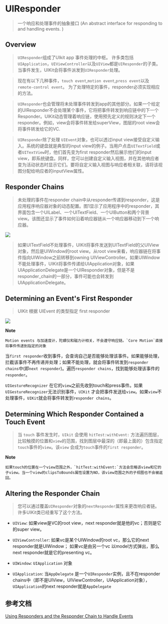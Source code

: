 # UIResponder

> 一个响应和处理事件的抽象接口 (An abstract interface for responding to and handling events. )

## Overview

> `UIResponder`组成了UIkit app 事件处理的中枢。 许多类包括`UIApplication`，`UIViewController`以及`UIView`都是`UIResponder`的子类。当事件发生，UIKit会将事件派发到`UIResponder`处理。

> 现在有以下几种事件，`touch event`,`motion event`,`press event`以及`remote-control event`。 为了处理特定的事件，responder必须实现相应的方法。

> `UIResponder`也会管理将未处理事件转发到app的其他部分。如果一个给定的UIResponder不会处理某个事件，它将把事件转发到响应链中的下一个Responder。UIKit动态管理着响应链，使用预先定义的规则决定下一个responder。例如，view会将事件转发给superView，图层的root view会将事件转发给它的VC.

> `UIResponder`除了处理 `UIEvent`对象，也可以透过input view接受自定义输入。系统的键盘就是典型的input view的例子。当用户点击`UITextField`或者`UITextView`时，他们首先变为first responder然后展示他们的input view，即系统键盘。同样，您可以创建自定义输入视图，并在其他响应者变为活动状态时显示它们。要将自定义输入视图与响应者相关联，请将该视图分配给响应者的inputView属性。


## Responder Chains

> 未处理的事件在responder chain中从responder传递到responder，这是应用程序响应器对象的动态配置。图1显示了应用程序中的responder，其界面包含一个UILabel、一个UITextField、一个UIButton和两个背景view。该图还显示了事件如何沿着响应器链从一个响应器移动到下一个响应器。

![][2]


> 如果UITextField不处理事件，UIKit将事件发送到UITextField的父UIView对象，然后是UIWindow的root view。从root view来看，响应器链在将事件指向UIWindow之前转移到owning UIViewController。如果UIWindow不能处理事件，UIKit将事件传递给UIApplication对象，如果UIApplicationDelegate是一个UIResponder对象，但是不是responder_chain的一部分，事件可能也会转发到UIApplicationDelegate。


## Determining an Event's First Responder

> UIKit 根据 UIEvent 的类型指定 first responder

![][3]

**Note**
    
    Motion events 与加速度计，陀螺仪和磁力计相关，不会遵守响应链。`Core Motion`直接将事件传递到指定的对象

当`first responder`收到事件，会查询自己是否能够处理该事件。如果能够处理，拦截该事件不再传递并处理；如果不能处理，就会将事件转发到`responder chains`中(即`next responder`)。遍历`responder chains`，找到能够处理该事件的`responder`。

`UIGestureRecognizer` 在它的`view`之前先收到touch和press事件。如果`UIGestureRecognizer`无法识别事件，`UIKit` 才会把事件发送给`view`。如果`view`不处理事件，`UIKit`就会将事件转发到`responder chains`。


## Determining Which Responder Contained a Touch Event

> 当 `touch` 事件发生时，`UIkit` 会使用 `hitTest:withEvent:` 方法遍历图层，比较触摸的位置和`view`的范围，找到图层中最深的（即最上面的）包含指定`touch`事件的`view`。该`view` 会成为`touch`事件的`first responder`。

**Note**

    如果touch的位置在一个view范围之外，`hitTest:withEvent:`方法会忽略该view和它的子view。当一个view的clipsToBounds属性设置为NO，该view范围之外的子视图也不会被返回。


## Altering the Responder Chain

> 您可以通过覆盖`UIResponder`对象的`nextResponder`属性来更改响应者链。许多UIKit类已经重写了这个方法。

- `UIView`: 如果view是VC的root view，next responder就是他的vc；否则是它的super view。

- `UIViewController`:  如果vc是某个UIWindow的root vc，那么它的next responder就是UIWindow； 如果vc是由另一个vc 以model方式弹出，那么next responder就是它的presenting vc。

- `UIWindow`:  `UIApplication` 对象

- `UIApplication`: 当`AppDelegate` 是一个`UIResponder`实例，且不在responder chains中（即不是UIView，UIViewController，UIApplication对象），`UIApplication`的next responder就是`AppDelegate`

## 参考文档

[Using Responders and the Responder Chain to Handle Events][1]

[1]: https://developer.apple.com/documentation/uikit/touches_presses_and_gestures/using_responders_and_the_responder_chain_to_handle_events?language=objc

[2]:pic/Responder_Chain.png
[3]:pic/first_responder.png